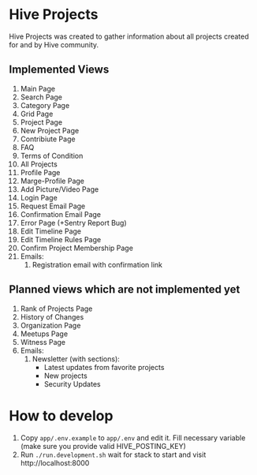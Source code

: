 # Hive Projects

Hive Projects was created to gather information about all projects created for and by Hive community.

## Implemented Views

1. Main Page
2. Search Page
3. Category Page
4. Grid Page
5. Project Page
6. New Project Page
7. Contribiute Page
8. FAQ
9. Terms of Condition
10. All Projects
11. Profile Page
12. Marge-Profile Page
13. Add Picture/Video Page
14. Login Page
15. Request Email Page
16. Confirmation Email Page
17. Error Page (+Sentry Report Bug)
18. Edit Timeline Page
19. Edit Timeline Rules Page
20. Confirm Project Membership Page
21. Emails:
    1. Registration email with confirmation link

## Planned views which are not implemented yet

1. Rank of Projects Page
2. History of Changes
3. Organization Page
4. Meetups Page
5. Witness Page
6. Emails:
    1. Newsletter (with sections):
        * Latest updates from favorite projects
        * New projects
        * Security Updates

# How to develop

1. Copy `app/.env.example` to `app/.env` and edit it. Fill necessary variable (make sure you provide valid HIVE_POSTING_KEY)
2. Run `./run.development.sh` wait for stack to start and visit http://localhost:8000
